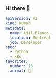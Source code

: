 ### Hi there 👋

```yaml
apiVersion: v3
kind: Human
metadata:
  name: Adil Blanco
  location: Montreal
  job: Developer
spec:
  - Python
  - k8s
favorites:
  number: 13
  animal: 🐶
```

<!--
**adilblanco/adilblanco** is a ✨ _special_ ✨ repository because its `README.md` (this file) appears on your GitHub profile.

Here are some ideas to get you started:

- 🔭 I’m currently working on ...
- 🌱 I’m currently learning ...
- 👯 I’m looking to collaborate on ...
- 🤔 I’m looking for help with ...
- 💬 Ask me about ...
- 📫 How to reach me: ...
- 😄 Pronouns: ...
- ⚡ Fun fact: ...
-->
